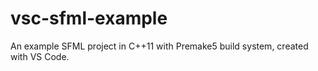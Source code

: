 # vsc-sfml-example
An example SFML project in C++11 with Premake5 build system, created with VS Code.
